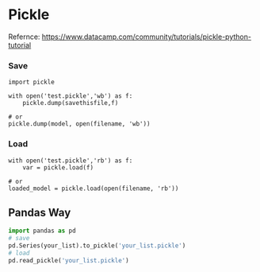 # Pickle 

Refernce: https://www.datacamp.com/community/tutorials/pickle-python-tutorial

### Save 
```
import pickle 

with open('test.pickle','wb') as f: 
    pickle.dump(savethisfile,f)
    
# or 
pickle.dump(model, open(filename, 'wb'))

```
### Load 
```
with open('test.pickle','rb') as f: 
    var = pickle.load(f)
    
# or 
loaded_model = pickle.load(open(filename, 'rb'))
```

## Pandas Way 

```py 
import pandas as pd 
# save
pd.Series(your_list).to_pickle('your_list.pickle')
# load 
pd.read_pickle('your_list.pickle')
```